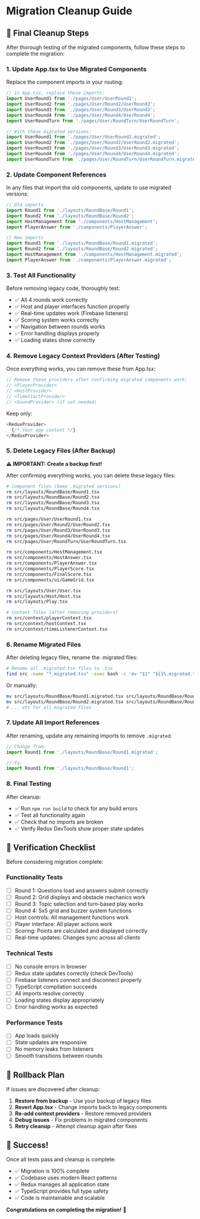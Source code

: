 # Migration Cleanup Guide

## 🧹 Final Cleanup Steps

After thorough testing of the migrated components, follow these steps to complete the migration:

### 1. Update App.tsx to Use Migrated Components

Replace the component imports in your routing:

```typescript
// In App.tsx, replace these imports:
import UserRound1 from './pages/User/UserRound1';
import UserRound2 from './pages/User/Round2/UserRound2';
import UserRound3 from './pages/User/Round3/UserRound3';
import UserRound4 from './pages/User/Round4/UserRound4';
import UserRoundTurn from './pages/User/RoundTurn/UserRoundTurn';

// With these migrated versions:
import UserRound1 from './pages/User/UserRound1.migrated';
import UserRound2 from './pages/User/Round2/UserRound2.migrated';
import UserRound3 from './pages/User/Round3/UserRound3.migrated';
import UserRound4 from './pages/User/Round4/UserRound4.migrated';
import UserRoundTurn from './pages/User/RoundTurn/UserRoundTurn.migrated';
```

### 2. Update Component References

In any files that import the old components, update to use migrated versions:

```typescript
// Old imports
import Round1 from './layouts/RoundBase/Round1';
import Round2 from './layouts/RoundBase/Round2';
import HostManagement from './components/HostManagement';
import PlayerAnswer from './components/PlayerAnswer';

// New imports  
import Round1 from './layouts/RoundBase/Round1.migrated';
import Round2 from './layouts/RoundBase/Round2.migrated';
import HostManagement from './components/HostManagement.migrated';
import PlayerAnswer from './components/PlayerAnswer.migrated';
```

### 3. Test All Functionality

Before removing legacy code, thoroughly test:

- ✅ All 4 rounds work correctly
- ✅ Host and player interfaces function properly
- ✅ Real-time updates work (Firebase listeners)
- ✅ Scoring system works correctly
- ✅ Navigation between rounds works
- ✅ Error handling displays properly
- ✅ Loading states show correctly

### 4. Remove Legacy Context Providers (After Testing)

Once everything works, you can remove these from App.tsx:

```typescript
// Remove these providers after confirming migrated components work:
// <PlayerProvider>
// <HostProvider>
// <TimeStartProvider>
// <SoundProvider> (if not needed)
```

Keep only:
```typescript
<ReduxProvider>
  {/* Your app content */}
</ReduxProvider>
```

### 5. Delete Legacy Files (After Backup)

**⚠️ IMPORTANT: Create a backup first!**

After confirming everything works, you can delete these legacy files:

```bash
# Component files (keep .migrated versions)
rm src/layouts/RoundBase/Round1.tsx
rm src/layouts/RoundBase/Round2.tsx  
rm src/layouts/RoundBase/Round3.tsx
rm src/layouts/RoundBase/Round4.tsx

rm src/pages/User/UserRound1.tsx
rm src/pages/User/Round2/UserRound2.tsx
rm src/pages/User/Round3/UserRound3.tsx
rm src/pages/User/Round4/UserRound4.tsx
rm src/pages/User/RoundTurn/UserRoundTurn.tsx

rm src/components/HostManagement.tsx
rm src/components/HostAnswer.tsx
rm src/components/PlayerAnswer.tsx
rm src/components/PlayerScore.tsx
rm src/components/FinalScore.tsx
rm src/components/ui/GameGrid.tsx

rm src/layouts/User/User.tsx
rm src/layouts/Host/Host.tsx
rm src/layouts/Play.tsx

# Context files (after removing providers)
rm src/context/playerContext.tsx
rm src/context/hostContext.tsx
rm src/context/timeListenerContext.tsx
```

### 6. Rename Migrated Files

After deleting legacy files, rename the .migrated files:

```bash
# Rename all .migrated.tsx files to .tsx
find src -name "*.migrated.tsx" -exec bash -c 'mv "$1" "${1%.migrated.tsx}.tsx"' _ {} \;
```

Or manually:
```bash
mv src/layouts/RoundBase/Round1.migrated.tsx src/layouts/RoundBase/Round1.tsx
mv src/layouts/RoundBase/Round2.migrated.tsx src/layouts/RoundBase/Round2.tsx
# ... etc for all migrated files
```

### 7. Update All Import References

After renaming, update any remaining imports to remove `.migrated`:

```typescript
// Change from:
import Round1 from './layouts/RoundBase/Round1.migrated';

// To:
import Round1 from './layouts/RoundBase/Round1';
```

### 8. Final Testing

After cleanup:
- ✅ Run `npm run build` to check for any build errors
- ✅ Test all functionality again
- ✅ Check that no imports are broken
- ✅ Verify Redux DevTools show proper state updates

## 🎯 Verification Checklist

Before considering migration complete:

### Functionality Tests
- [ ] Round 1: Questions load and answers submit correctly
- [ ] Round 2: Grid displays and obstacle mechanics work
- [ ] Round 3: Topic selection and turn-based play works
- [ ] Round 4: 5x5 grid and buzzer system functions
- [ ] Host controls: All management functions work
- [ ] Player interface: All player actions work
- [ ] Scoring: Points are calculated and displayed correctly
- [ ] Real-time updates: Changes sync across all clients

### Technical Tests  
- [ ] No console errors in browser
- [ ] Redux state updates correctly (check DevTools)
- [ ] Firebase listeners connect and disconnect properly
- [ ] TypeScript compilation succeeds
- [ ] All imports resolve correctly
- [ ] Loading states display appropriately
- [ ] Error handling works as expected

### Performance Tests
- [ ] App loads quickly
- [ ] State updates are responsive
- [ ] No memory leaks from listeners
- [ ] Smooth transitions between rounds

## 🚨 Rollback Plan

If issues are discovered after cleanup:

1. **Restore from backup** - Use your backup of legacy files
2. **Revert App.tsx** - Change imports back to legacy components
3. **Re-add context providers** - Restore removed providers
4. **Debug issues** - Fix problems in migrated components
5. **Retry cleanup** - Attempt cleanup again after fixes

## 🎉 Success!

Once all tests pass and cleanup is complete:

- ✅ Migration is 100% complete
- ✅ Codebase uses modern React patterns
- ✅ Redux manages all application state
- ✅ TypeScript provides full type safety
- ✅ Code is maintainable and scalable

**Congratulations on completing the migration!** 🎊
